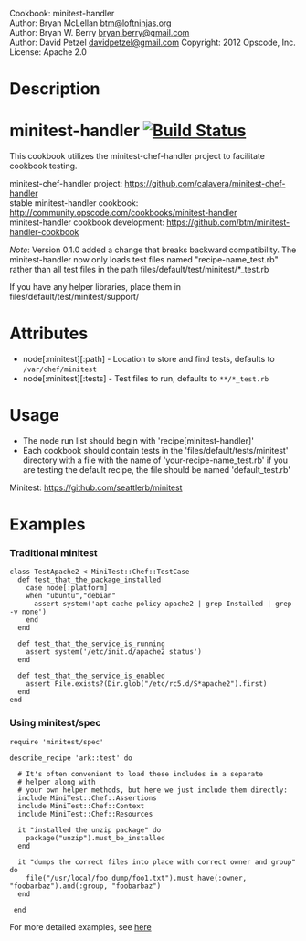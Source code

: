 Cookbook: minitest-handler  
Author: Bryan McLellan <btm@loftninjas.org>  
Author: Bryan W. Berry <bryan.berry@gmail.com>  
Author: David Petzel <davidpetzel@gmail.com>
Copyright: 2012 Opscode, Inc.  
License: Apache 2.0  

Description
===========

# <a name="title"></a> minitest-handler [![Build Status](https://secure.travis-ci.org/btm/minitest-handler-cookbook.png?branch=master)](http://travis-ci.org/btm/minitest-handler-cookbook)

This cookbook utilizes the minitest-chef-handler project to facilitate cookbook testing.

minitest-chef-handler project: https://github.com/calavera/minitest-chef-handler  
stable minitest-handler cookbook: http://community.opscode.com/cookbooks/minitest-handler  
minitest-handler cookbook development: https://github.com/btm/minitest-handler-cookbook  

*Note*: Version 0.1.0 added a change that breaks backward compatibility. The minitest-handler now only loads 
test files named "recipe-name_test.rb" rather than all test files in the path files/default/test/minitest/*_test.rb

If you have any helper libraries, place them in files/default/test/minitest/support/

Attributes
==========

* node[:minitest][:path] - Location to store and find tests, defaults to `/var/chef/minitest`
* node[:minitest][:tests] - Test files to run, defaults to `**/*_test.rb`

Usage
=====

* The node run list should begin with 'recipe[minitest-handler]'
* Each cookbook should contain tests in the 'files/default/tests/minitest' directory with a file with the name of 'your-recipe-name_test.rb' if you are testing the default recipe, the file should be named 'default_test.rb'

Minitest: https://github.com/seattlerb/minitest

Examples
========

### Traditional minitest

    class TestApache2 < MiniTest::Chef::TestCase
      def test_that_the_package_installed
        case node[:platform]
        when "ubuntu","debian"
          assert system('apt-cache policy apache2 | grep Installed | grep -v none')
        end
      end
    
      def test_that_the_service_is_running
        assert system('/etc/init.d/apache2 status')
      end
    
      def test_that_the_service_is_enabled
        assert File.exists?(Dir.glob("/etc/rc5.d/S*apache2").first)
      end
    end


### Using minitest/spec

    require 'minitest/spec'

    describe_recipe 'ark::test' do

      # It's often convenient to load these includes in a separate
      # helper along with
      # your own helper methods, but here we just include them directly:
      include MiniTest::Chef::Assertions
      include MiniTest::Chef::Context
      include MiniTest::Chef::Resources

      it "installed the unzip package" do
        package("unzip").must_be_installed
      end

      it "dumps the correct files into place with correct owner and group" do
        file("/usr/local/foo_dump/foo1.txt").must_have(:owner, "foobarbaz").and(:group, "foobarbaz")
      end

     end

For more detailed examples, see [here](https://github.com/calavera/minitest-chef-handler/blob/v0.4.0/examples/spec_examples/files/default/tests/minitest/example_test.rb)
